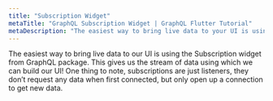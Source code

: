```yaml
---
title: "Subscription Widget"
metaTitle: "GraphQL Subscription Widget | GraphQL Flutter Tutorial"
metaDescription: "The easiest way to bring live data to your UI is using the Subscription widget from GraphQL package."
---
```


The easiest way to bring live data to our UI is using the Subscription widget from GraphQL package. This gives us the stream of data using which we can build our UI! One thing to note, subscriptions are just listeners, they don’t request any data when first connected, but only open up a connection to get new data.
